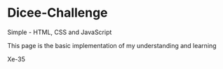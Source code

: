 # Dicee-Challenge
Simple - HTML, CSS and JavaScript 

This page is the basic implementation of my understanding and learning

Xe-35
